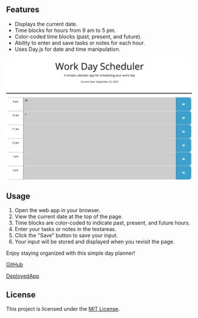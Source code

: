 ## Features

- Displays the current date.
- Time blocks for hours from 9 am to 5 pm.
- Color-coded time blocks (past, present, and future).
- Ability to enter and save tasks or notes for each hour.
- Uses Day.js for date and time manipulation.

![screenshot](./screenshot/Screenshot%202023-09-25%20at%2010.23.33%20PM.png)

## Usage

1. Open the web app in your browser.
2. View the current date at the top of the page.
3. Time blocks are color-coded to indicate past, present, and future hours.
4. Enter your tasks or notes in the textareas.
5. Click the "Save" button to save your input.
6. Your input will be stored and displayed when you revisit the page.

Enjoy staying organized with this simple day planner!

[GitHub](https://github.com/loganlosee/week5WorkDayScheduler)

[DeployedApp](https://loganlosee.github.io/week5WorkDayScheduler/)

## License

This project is licensed under the [MIT License](LICENSE).